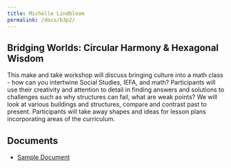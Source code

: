 ```yaml
---
title: Michelle Lindbloom
permalink: /docs/b3p2/
---
```


## Bridging Worlds: Circular Harmony & Hexagonal Wisdom

This make and take workshop will discuss bringing culture into a math class - how can you intertwine Social Studies, IEFA, and math? Participants will use their creativity and attention to detail in finding answers and solutions to challenges such as why structures can fail, what are weak points?  We will look at various buildings and structures, compare and contrast past to present.  Participants will take away shapes and ideas for lesson plans incorporating areas of the curriculum.

## Documents
 - [Sample Document](../monday/breakout3/documents/b1p1d1.pdf)
